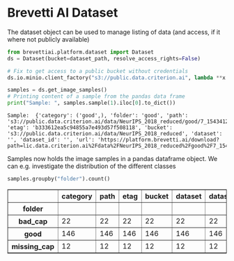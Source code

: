 #  Brevetti AI Dataset
The dataset object can be used to manage listing of data (and access, if it where not publicly available)


```python
from brevettiai.platform.dataset import Dataset
ds = Dataset(bucket=dataset_path, resolve_access_rights=False)

# Fix to get access to a public bucket without credentials
ds.io.minio.client_factory("s3://public.data.criterion.ai", lambda **x:{"endpoint": "s3-eu-west-1.amazonaws.com"})

samples = ds.get_image_samples()
# Printing content of a sample from the pandas data frame
print("Sample: ", samples.sample(1).iloc[0].to_dict())
```

    Sample:  {'category': ('good',), 'folder': 'good', 'path': 's3://public.data.criterion.ai/data/NeurIPS_2018_reduced/good/7_1543412169092.bmp', 'etag': 'b333612ea5c94855a7e493d57f508118', 'bucket': 's3://public.data.criterion.ai/data/NeurIPS_2018_reduced', 'dataset': '', 'dataset_id': '', 'url': 'https://platform.brevetti.ai/download?path=lic.data.criterion.ai%2Fdata%2FNeurIPS_2018_reduced%2Fgood%2F7_1543412169092.bmp'}


Samples now holds the image samples in a pandas dataframe object. We can e.g. investigate the distribution of the different classes


```python
samples.groupby("folder").count()
```




<div>

<table border="1" class="dataframe">
  <thead>
    <tr style="text-align: right;">
      <th></th>
      <th>category</th>
      <th>path</th>
      <th>etag</th>
      <th>bucket</th>
      <th>dataset</th>
      <th>dataset_id</th>
      <th>url</th>
    </tr>
    <tr>
      <th>folder</th>
      <th></th>
      <th></th>
      <th></th>
      <th></th>
      <th></th>
      <th></th>
      <th></th>
    </tr>
  </thead>
  <tbody>
    <tr>
      <th>bad_cap</th>
      <td>22</td>
      <td>22</td>
      <td>22</td>
      <td>22</td>
      <td>22</td>
      <td>22</td>
      <td>22</td>
    </tr>
    <tr>
      <th>good</th>
      <td>146</td>
      <td>146</td>
      <td>146</td>
      <td>146</td>
      <td>146</td>
      <td>146</td>
      <td>146</td>
    </tr>
    <tr>
      <th>missing_cap</th>
      <td>12</td>
      <td>12</td>
      <td>12</td>
      <td>12</td>
      <td>12</td>
      <td>12</td>
      <td>12</td>
    </tr>
  </tbody>
</table>
</div>


